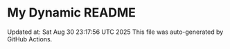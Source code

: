 # My Dynamic README
Updated at: Sat Aug 30 23:17:56 UTC 2025
This file was auto-generated by GitHub Actions.
